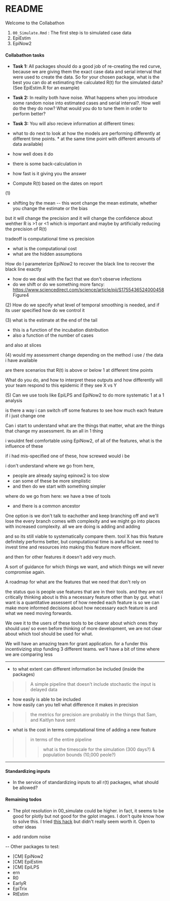 # README

Welcome to the Collabathon 

1. `00_Simulate.Rmd` : The first step is to simulated case data
2. EpiEstim
3. EpiNow2

#### Collabathon tasks

- **Task 1:** All packages should do a good job of re-creating the red curve, because we are giving them the exact case data and serial interval that were used to create the data. So for your chosen package, what is the best you can do at estimating the calculated R(t) for the simulated data? (See EpiEstim.R for an example)

- **Task 2:** In reality both have noise. What happens when you introduce some random noise into estimated cases and serial interval?. How well do the they do now? What would you do to tune them in order to perform better?

- **Task 3:** You will also recieve information at different times:
* what to do next to look at how the models are performing differently at different time points. * at the same time point with different amounts of data available)



* how well does it do
* there is some back-calculation in 
* how fast is it giving you the answer

* Compute R(t) based on the dates on report


(1)
* shifting by the mean
-- this wont change the mean estimate, whether you change the estimate or the bias

but it will change the precision
and it will change the confidence about wehther R is >1 or <1
which is important
and maybe by artificially reducing the precision of R(t)
 
tradeoff is computational time vs precision 
* what is the computational cost
* what are the hidden assumptions
 
How do I parameterize EpiNow2 to recover the black line to recover the black line exactly

 
 
* how do we deal with the fact that we don't observe infections
* do we shift or do we something more fancy: 
https://www.sciencedirect.com/science/article/pii/S1755436524000458 Figure4

(2)
 How do we specify what level of temporal smoothing is needed, and if its user
 specified how do we control it
 
(3)
what is the estimate at the end of the tail
* this is a function of the incubation distribution
* also a function of the number of cases

and also at slices

(4)
would my assessment change depending on the method i use / the data i have available

are there scenarios that R(t) is above or below 1 at different time points

What do you do, and how to interpret these outputs and how differently will your
team respond to this epidemic if they see X vs Y

(5)
Can we use tools like EpiLPS and EpiNow2
to do more systematic 1 at a 1 analysis

is there a way i can switch off some features to see how much each feature
if i just change one

Can i start to understand what are the things that matter, what are the things
that change my assessment. its an all in 1 thing

i wouldnt feel comfortable using EpiNow2, of all of the features, what is the influence of these 

if i had mis-specified one of these, how screwed would i be

i don't understand where we go from here, 
* people are already saying epinow2 is too slow
* can some of these be more simplistic
* and then do we start with something simpler

where do we go from here: we have a tree of tools
* and there is a common ancestor

One option is we don't talk to eachother and keep branching off and we'll lose the
every branch comes with complexity and we might go into places with increased complexity. all we are doing is adding and adding

and so its still viable to systematically compare them.
tool X has this feature definitely performs better, but computational time is awful
but we need to invest time and resources into making this feature
more efficient.

and then for other features it doesn't add very much.

A sort of guidance for which things we want, and which things we will never 
compromise again.

A roadmap for what are the features that we need that don't rely on 

the status quo is people use features that are in their tools. and they are not
critically thinking about is this a necessary feature other than by gut.
what i want is a quantitative assessent of how needed each feature is so we can 
make more informed decisions about how necessary each feature is and what we 
need moving forwards.

We owe it to the users of these tools to be clearer about which ones they should use/
so even before thinking of more development, we are not clear about which
tool should be used for what.

We will have an amazing team for grant application. for a funder this incentivizing
stop funding 3 different teams. we'll have a bit of time where we are comparing less 

***
* to what extent can different information be included (inside the packages) 
>> A simple pipeline that doesn't include stochastic
>> the input is delayed data
* how easily is able to be included
* how easily can you tell what difference it makes in precision
>> the metrics for precision are probably in the things that Sam, and Kaitlyn have sent
* what is the cost in terms computational time of adding a new feature
>> in terms of the entire pipeline
>>> what is the timescale for the simulation (300 days?) & population bounds (10,000 peole?)

***





#### Standardizing inputs

- In the service of standardizing inputs to all r(t) packages, what should be allowed?


#### Remaining todos

- The plot resolution in 00_simulate could be higher. in fact, it seems to be good for plotly but not good for the gplot images. I don't quite know how to solve this. I tried [this hack](https://stackoverflow.com/questions/51409188/how-to-use-display-a-plot-with-high-resolution-in-a-shiny-app) but didn't really seem worth it. Open to other ideas

- add random noise

-- Other packages to test:

 * [CM] EpiNow2
 * [CM] EpiEstim
 * [CM] EpiLPS
 * ern
 * R0
 * EarlyR
 * EpiTrix
 * RtEstim

